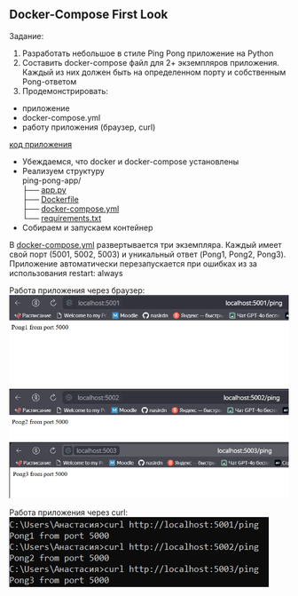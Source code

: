 ## Docker-Compose First Look
Задание:
1. Разработать небольшое в стиле Ping Pong приложение на Python
2. Составить docker-compose файл для 2+ экземпляров приложения. Каждый из них должен быть на определенном порту и собственным Pong-ответом
3. Продемонстрировать:
- приложение
- docker-compose.yml
- работу приложения (браузер, curl)

[код приложения](app.py)
- Убеждаемся, что docker и docker-compose установлены
- Реализуем структуру  
ping-pong-app/  
├── [app.py](app.py)  
├── [Dockerfile](Dockerfile)  
├── [docker-compose.yml](docker-compose.yml)  
└── [requirements.txt](requirements.txt)
- Собираем и запускаем контейнер

В [docker-compose.yml](docker-compose.yml) развертывается три экземпляра. Каждый имеет свой порт (5001, 5002, 5003) и уникальный ответ (Pong1, Pong2, Pong3).
Приложение автоматически перезапускается при ошибках из за использования restart: always

Работа приложения через браузер:  
![](image_report/ping1.jpg)  
![](image_report/ping2.jpg)  
![](image_report/ping3.jpg)  

Работа приложения через curl:  
![](image_report/ping_curl.jpg)